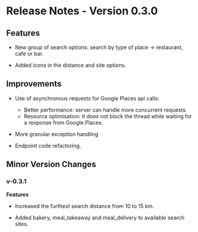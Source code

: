 # Release Notes - Version 0.3.0

## Features

- New group of search options: search by type of place -> restaurant, cafe or bar.

- Added icons in the distance and site options.

## Improvements

- Use of asynchronous requests for Google Places api calls: 
    - Better performance: server can handle more concurrent requests.
    - Resource optimisation: It does not block the thread while waiting for a response from Google Places.

- More granular exception handling

- Endpoint code refactoring.

## Minor Version Changes

### v-0.3.1

**Features**

- Increased the furthest search distance from 10 to 15 km.

- Added bakery, meal_takeaway and meal_delivery to available search sites.
